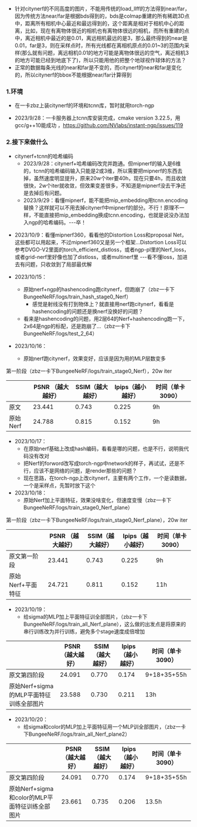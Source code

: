 - 针对citynerf的不同高度的图片，不能用传统的load_llff的方法得到near/far，因为传统方法near/far是根据bds得到的，bds是colmap重建的所有稀疏3D点中，距离所有相机中心最近和最远得到的，这个距离是相对于相机中心的距离，比如，现在有离物体很近的相机也有离物体很远的相机，而所有重建的点中，离近相机中最近的是0.01，离远相机最远的是3，那么最终得到的near是0.01，far是3，则在采样点时，所有光线都在离相机原点的0.01~3的范围内采样(那么就有问题，离远相机0.01的地方可能是离物体很远的空气，离近相机3的地方可能已经到地底下了)，所以只能用他的把整个地球视作球体的方法？
- 正常的数据每条光线的near和far是不变的，而citynerf的near和far是变化的，所以citynerf的bbox不能根据near/far计算得到

### 1.环境

- 在一卡zbz上装citynerf的环境和tcnn库，暂时就用torch-ngp

- 2023/9/28：一卡服务器上tcnn库安装完成，cmake version 3.22.5，用gcc/g++10能成功 ，https://github.com/NVlabs/instant-ngp/issues/119

### 2.接下来做什么

- citynerf+tcnn的哈希编码
  - 2023/9/28：citynerf+哈希编码改完并跑通。但mipnerf的输入是6维的，tcnn的哈希编码输入只能是2或3维，所以需要把mipnerf的东西去掉，虽然速度明显提升，原来20w个iter要40h，现在只要4h，而且收敛很快，2w个iter就收敛，但效果变差很多，不知道是mipnerf没去干净还是去掉后有问题。
  - 2023/9/29：看懂mipnerf，能不能把mip_embedding用tcnn.encoding替换？这样就可以不用去掉citynerf中mipnerf的部分。不行！原理不一样，不能直接把mip_embedding换成tcnn.encoding，也就是说没办法加入ngp的哈希编码。---卒！

* 2023/10/9：看懂mipnerf360，看看他的Distortion Loss和proposal Net，这些都可以用起来，不过mipnerf360又是另一个框架...Distortion Loss可以参考DVGO-V2里面的torch_efficient_distloss，或者ngp-pl里的Nerf_loss，或者grid-nerf里好像也加了distloss，或者multinerf里  ---看不懂loss，加进去有问题，只收敛到了局部最优解
* 2023/10/15：
  
  * 原始nerf+ngp的hashencoding跑citynerf，但跑崩了（zbz一卡下BungeeNeRF/logs/train_hash_stage0_Nerf）
    * 感觉是射线没有打到物体上？就直接用nerf跑citynerf，看看是hashencoding的问题还是换nerf没换好的问题？
  * 看来是hashencoding的问题，用2层64的Nerf+hashencoding跑一下，2x64是ngp的标配，还是跑崩了...（zbz一卡下BungeeNeRF/logs/test_2_64）

* 2023/10/16：
  * 原始nerf跑citynerf，效果变好，应该是因为用的MLP层数变多

第一阶段（zbz一卡下BungeeNeRF/logs/train_stage0_Nerf），20w iter

|          | PSNR （越大越好） | SSIM（越大越好） | lpips（越小越好） | 时间（单卡3090） |
| -------- | ----------------- | ---------------- | ----------------- | ---------------- |
| 原文     | 23.441            | 0.743            | 0.225             | 9h               |
| 原始Nerf | 24.788            | 0.815            | 0.152             | 9h               |

* 2023/10/17：
  * 在原始nerf基础上改成hash编码，看看是哪的问题，也是不行，说明我代码没有改对
  * 把Nerf的forword改写成torch-ngp中network的样子，再试试，还是不行，应该不是网络的问题，是render那些的问题？
  * 现在思路，在torch-ngp上改citynerf，主要有两个工作，一个是读数据，一个是采样点，先暂时放下这个
* 2023/10/18：
  * 原始Nerf加上平面特征，效果没啥变化，但速度变慢（zbz一卡下BungeeNeRF/logs/train_stage0_Nerf_plane）

第一阶段（zbz一卡下BungeeNeRF/logs/train_stage0_Nerf_plane），20w iter

|                   | PSNR （越大越好） | SSIM（越大越好） | lpips（越小越好） | 时间（单卡3090） |
| ----------------- | ----------------- | ---------------- | ----------------- | ---------------- |
| 原文第一阶段      | 23.441            | 0.743            | 0.225             | 9h               |
| 原始Nerf+平面特征 | 24.721            | 0.811            | 0.152             | 11h              |

* 2023/10/19：
  * 给sigma的MLP加上平面特征训全部图片，（zbz一卡下BungeeNeRF/logs/train_all_Nerf_plane），这么做的出发点是将原来的串行训练改为并行训练，避免多个stage速度成倍增加

|                                         | PSNR （越大越好） | SSIM（越大越好） | lpips（越小越好） | 时间（单卡3090） |
| --------------------------------------- | ----------------- | ---------------- | ----------------- | ---------------- |
| 原文第四阶段                            | 24.091            | 0.770            | 0.174             | 9+18+35+55h      |
| 原始Nerf+sigma的MLP平面特征训练全部图片 | 23.588            | 0.730            | 0.211             | 13h              |

* 2023/10/20：
  * 给sigma和color的MLP加上平面特征用一个MLP训全部图片，（zbz一卡下BungeeNeRF/logs/train_all_Nerf_plane2）

|                                                | PSNR （越大越好） | SSIM（越大越好） | lpips（越小越好） | 时间（单卡3090） |
| ---------------------------------------------- | ----------------- | ---------------- | ----------------- | ---------------- |
| 原文第四阶段                                   | 24.091            | 0.770            | 0.174             | 9+18+35+55h      |
| 原始Nerf+sigma和color的MLP平面特征训练全部图片 | 23.661            | 0.735            | 0.206             | 13.5h            |

